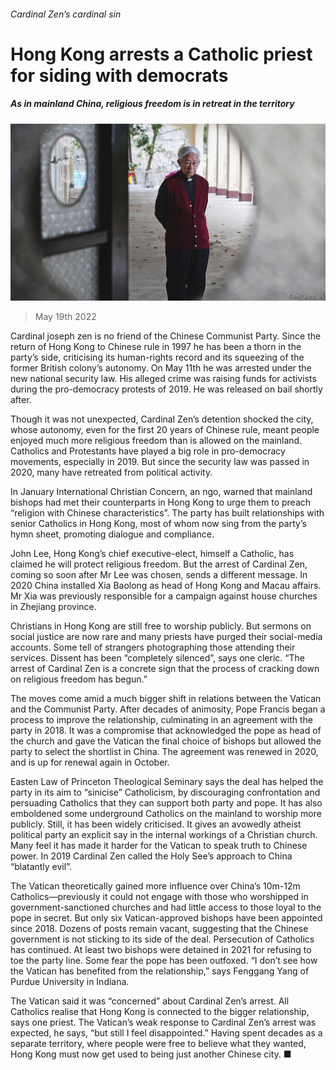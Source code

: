 ###### Cardinal Zen’s cardinal sin

# Hong Kong arrests a Catholic priest for siding with democrats 

##### As in mainland China, religious freedom is in retreat in the territory 

![image](images/20220521_CNP001.jpg) 

> May 19th 2022 

Cardinal joseph zen is no friend of the Chinese Communist Party. Since the return of Hong Kong to Chinese rule in 1997 he has been a thorn in the party’s side, criticising its human-rights record and its squeezing of the former British colony’s autonomy. On May 11th he was arrested under the new national security law. His alleged crime was raising funds for activists during the pro-democracy protests of 2019. He was released on bail shortly after. 

Though it was not unexpected, Cardinal Zen’s detention shocked the city, whose autonomy, even for the first 20 years of Chinese rule, meant people enjoyed much more religious freedom than is allowed on the mainland. Catholics and Protestants have played a big role in pro-democracy movements, especially in 2019. But since the security law was passed in 2020, many have retreated from political activity. 

In January International Christian Concern, an ngo, warned that mainland bishops had met their counterparts in Hong Kong to urge them to preach “religion with Chinese characteristics”. The party has built relationships with senior Catholics in Hong Kong, most of whom now sing from the party’s hymn sheet, promoting dialogue and compliance. 

John Lee, Hong Kong’s chief executive-elect, himself a Catholic, has claimed he will protect religious freedom. But the arrest of Cardinal Zen, coming so soon after Mr Lee was chosen, sends a different message. In 2020 China installed Xia Baolong as head of Hong Kong and Macau affairs. Mr Xia was previously responsible for a campaign against house churches in Zhejiang province.

Christians in Hong Kong are still free to worship publicly. But sermons on social justice are now rare and many priests have purged their social-media accounts. Some tell of strangers photographing those attending their services. Dissent has been “completely silenced”, says one cleric. “The arrest of Cardinal Zen is a concrete sign that the process of cracking down on religious freedom has begun.” 

The moves come amid a much bigger shift in relations between the Vatican and the Communist Party. After decades of animosity, Pope Francis began a process to improve the relationship, culminating in an agreement with the party in 2018. It was a compromise that acknowledged the pope as head of the church and gave the Vatican the final choice of bishops but allowed the party to select the shortlist in China. The agreement was renewed in 2020, and is up for renewal again in October. 

Easten Law of Princeton Theological Seminary says the deal has helped the party in its aim to “sinicise” Catholicism, by discouraging confrontation and persuading Catholics that they can support both party and pope. It has also emboldened some underground Catholics on the mainland to worship more publicly. Still, it has been widely criticised. It gives an avowedly atheist political party an explicit say in the internal workings of a Christian church. Many feel it has made it harder for the Vatican to speak truth to Chinese power. In 2019 Cardinal Zen called the Holy See’s approach to China “blatantly evil”. 

The Vatican theoretically gained more influence over China’s 10m-12m Catholics—previously it could not engage with those who worshipped in government-sanctioned churches and had little access to those loyal to the pope in secret. But only six Vatican-approved bishops have been appointed since 2018. Dozens of posts remain vacant, suggesting that the Chinese government is not sticking to its side of the deal. Persecution of Catholics has continued. At least two bishops were detained in 2021 for refusing to toe the party line. Some fear the pope has been outfoxed. “I don’t see how the Vatican has benefited from the relationship,” says Fenggang Yang of Purdue University in Indiana. 

The Vatican said it was “concerned” about Cardinal Zen’s arrest. All Catholics realise that Hong Kong is connected to the bigger relationship, says one priest. The Vatican’s weak response to Cardinal Zen’s arrest was expected, he says, “but still I feel disappointed.” Having spent decades as a separate territory, where people were free to believe what they wanted, Hong Kong must now get used to being just another Chinese city. ■

